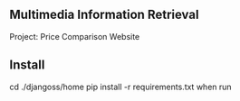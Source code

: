 ## Multimedia Information Retrieval
Project: Price Comparison Website

## Install
cd ./djangoss/home
pip install -r requirements.txt when run
